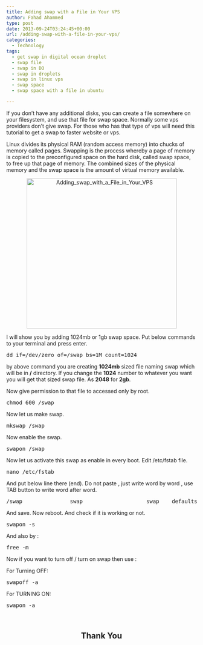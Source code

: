 ```yaml
---
title: Adding swap with a File in Your VPS
author: Fahad Ahammed
type: post
date: 2013-09-24T03:24:45+00:00
url: /adding-swap-with-a-file-in-your-vps/
categories:
  - Technology
tags:
  - get swap in digital ocean droplet
  - swap file
  - swap in DO
  - swap in droplets
  - swap in linux vps
  - swap space
  - swap space with a file in ubuntu

---
```

If you don’t have any additional disks, you can create a file somewhere on your filesystem, and use that file for swap space. Normally some vps providers don&#8217;t give swap. For those who has that type of vps will need this tutorial to get a swap to faster website or vps.

<!--more-->

Linux divides its physical RAM (random access memory) into chucks of memory called pages. Swapping is the process whereby a page of memory is copied to the preconfigured space on the hard disk, called swap space, to free up that page of memory. The combined sizes of the physical memory and the swap space is the amount of virtual memory available.

<p style="text-align: center;">
  <a href="https://i0.wp.com/fahadahammed.com/wp-content/uploads/2013/09/Adding_swap_with_a_File_in_Your_VPS.png"><img loading="lazy" class="aligncenter  wp-image-1677" src="https://i0.wp.com/fahadahammed.com/wp-content/uploads/2013/09/Adding_swap_with_a_File_in_Your_VPS.png?resize=397%2C397" alt="Adding_swap_with_a_File_in_Your_VPS" width="397" height="397" data-recalc-dims="1" /></a>
</p>

I will show you by adding 1024mb or 1gb swap space. Put below commands to your terminal and press enter.

<pre>dd if=/dev/zero of=/swap bs=1M count=1024</pre>

by above command you are creating **1024mb** sized file naming swap which will be in **/** directory. If you change the **1024** number to whatever you want you will get that sized swap file. As **2048** for **2gb**.

Now give permission to that file to accessed only by root.

<pre>chmod 600 /swap</pre>

Now let us make swap.

<pre>mkswap /swap</pre>

Now enable the swap.

<pre>swapon /swap</pre>

Now let us activate this swap as enable in every boot. Edit /etc/fstab file.

<pre>nano /etc/fstab</pre>

And put below line there (end). Do not paste , just write word by word , use TAB button to write word after word.

<pre>/swap               swap                    swap    defaults        0 0</pre>

And save. Now reboot. And check if it is working or not.

<pre>swapon -s</pre>

And also by :

<pre>free -m</pre>

Now if you want to turn off / turn on swap then use :

For Turning OFF:

<pre>swapoff -a</pre>

For TURNING ON:

<pre>swapon -a</pre>

&nbsp;

<h2 style="text-align: center;">
  Thank You
</h2>